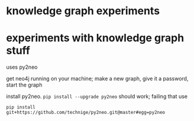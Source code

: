 # knowledge graph experiments
# experiments with knowledge graph stuff

uses py2neo

get neo4j running on your machine; make a new graph, give it a password, start the graph

install py2neo. `pip install --upgrade py2neo` should work; failing that use

```
pip install git+https://github.com/technige/py2neo.git@master#egg=py2neo
```
